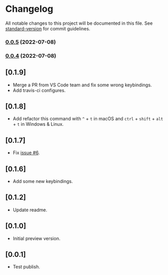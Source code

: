 # Changelog

All notable changes to this project will be documented in this file. See [standard-version](https://github.com/conventional-changelog/standard-version) for commit guidelines.

### [0.0.5](https://github.com/ccwq/vscode-jetbrains-keybindings/compare/v0.0.4...v0.0.5) (2022-07-08)

### [0.0.4](https://github.com/ccwq/vscode-jetbrains-keybindings/compare/v0.0.3...v0.0.4) (2022-07-08)

## [0.1.9]
- Merge a PR from VS Code team and fix some wrong keybindings.
- Add travis-ci configures.

## [0.1.8]
- Add refactor this command with `^` + `t` in macOS and `ctrl` + `shift` + `alt` + `t` in Windows & Linux.

## [0.1.7]
- Fix [issue #6](https://github.com/isudox/vscode-jetbrains-keybindings/issues/6).

## [0.1.6]
- Add some new keybindings.

## [0.1.2]
- Update readme.

## [0.1.0]
- Initial preview version.

## [0.0.1]
- Test publish.
